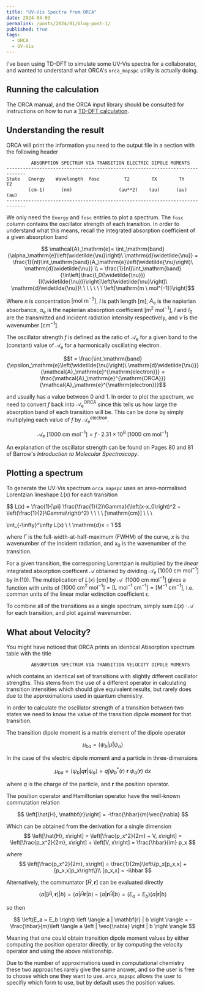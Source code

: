 ```yaml
---
title: "UV-Vis Spectra from ORCA"
date: 2024-04-03
permalink: /posts/2024/01/blog-post-1/
published: true
tags:
  - ORCA
  - UV-Vis
---
```


I've been using TD-DFT to simulate some UV-Vis spectra for a collaborator, and wanted to understand what ORCA's `orca_mapspc` utility is actually doing.

## Running the calculation

The ORCA manual, and the ORCA input library should be consulted for instructions on how to run a [TD-DFT calculation](https://sites.google.com/site/orcainputlibrary/excited-state-calculations/tddft).

## Understanding the result

ORCA will print the information you need to the output file in a section with the following header

```text
         ABSORPTION SPECTRUM VIA TRANSITION ELECTRIC DIPOLE MOMENTS
-----------------------------------------------------------------------------
State   Energy    Wavelength  fosc         T2        TX        TY        TZ
        (cm-1)      (nm)                 (au**2)    (au)      (au)      (au)
-----------------------------------------------------------------------------
```

We only need the `Energy` and `fosc` entries to plot a spectrum. The `fosc` column contains the oscillator strength of each transition. In order to understand what this means, recall the integrated absorption coefficient of a given absorption band

$$ \mathcal{A}_\mathrm{e}= \int_\mathrm{band}{\alpha_\mathrm{e}\left(\widetilde{\nu}\right)\ \mathrm{d}\widetilde{\nu}} = \frac{1}{nl}\int_\mathrm{band}{A_\mathrm{e}\left(\widetilde{\nu}\right)\ \mathrm{d}\widetilde{\nu}} \\ = \frac{1}{nl}\int_\mathrm{band}{\ln\left[\frac{I_0(\widetilde{\nu})}{I(\widetilde{\nu})}\right]\left(\widetilde{\nu}\right)\ \mathrm{d}\widetilde{\nu}}\ \ \ \ \ \ \ \left[\mathrm{m \ mol^{-1}}\right]$$

Where $n$ is concentration $[\mathrm{mol \ m^{-3}}]$, $l$ is path length $[\mathrm{m}]$, $A_\mathrm{e}$ is the napierian absorbance, $\alpha_\mathrm{e}$ is the napierian absorption coefficient $[\mathrm{m^2 \ mol^{-1}}]$, $I$ and $I_0$ are the transmitted and incident radiation intensity respectively, and $\widetilde{\nu}$ is the wavenumber $[\mathrm{cm}^{-1}]$.

The oscillator strength $f$ is defined as the ratio of $\mathcal{A}_{\mathrm{e}}$ for a given band to the (constant) value of $\mathcal{A}_{\mathrm{e}}$ for a harmonically oscillating electron.

$$f = \frac{\int_\mathrm{band}{\epsilon_\mathrm{e}\left(\widetilde{\nu}\right)\ \mathrm{d}\widetilde{\nu}}}{\mathcal{A}_\mathrm{e}^{\mathrm{electron}}} = \frac{\mathcal{A}_\mathrm{e}^{\mathrm{ORCA}}}{\mathcal{A}_\mathrm{e}^{\mathrm{electron}}}$$

and usually has a value between 0 and 1. In order to plot the spectrum, we need to convert $f$ back into $\mathcal{A}_\mathrm{e}^{\mathrm{ORCA}}$ since this tells us how large the absorption band of each transition will be. This can be done by simply multiplying each value of $f$ by $\mathcal{A}_\mathrm{e}^{\mathrm{electron}}$. 

$$\mathcal{A}_\mathrm{e} \ [\mathrm{1000 \ cm \ mol^{-1}}] = f \cdot 2.31\times 10^8 \ [\mathrm{1000 \ cm \ mol^{-1}}]$$

An explanation of the oscillator strength can be found on Pages 80 and 81 of Barrow's *Introduction to Molecular Spectroscopy*.

## Plotting a spectrum

To generate the UV-Vis spectrum `orca_mapspc` uses an area-normalised Lorentzian lineshape $L(x)$ for each transition

$$
L(x) = \frac{1}{\pi} \frac{\frac{1}{2}\Gamma}{\left(x-x_0\right)^2 + \left(\frac{1}{2}\Gamma\right)^2} \ \ \ \ [\mathrm{cm}] \\
\ \\

\int_{-\infty}^\infty L(x) \ \ \mathrm{d}x = 1
$$

where $\Gamma$ is the full-width-at-half-maximum (FWHM) of the curve, $x$ is the wavenumber of the incident radiation, and $x_0$ is the wavenumber of the transition.

For a given transition, the corresponing Lorentzian is multiplied by the *linear* integrated absorption coefficent $\mathcal{A}$ obtained by dividing $\mathcal{A}_\mathrm{e} \ [\mathrm{1000 \ cm \ mol^{-1}}]$ by $\ln(10)$. The multiplication of $L(x) \ [\mathrm{cm}]$ by $\mathcal{A} \ \ [\mathrm{1000 \ cm \ mol^{-1}}]$ gives a function with units of $[\mathrm{1000 \ cm^{2} \ mol^{-1}}] = [\mathrm{L \ mol^{-1} \ cm^{-1}}] = [\mathrm{M^{-1} \ cm^{-1}}]$, i.e. common units of the linear molar extinction coefficient $\epsilon$.

To combine all of the transitions as a single spectrum, simply sum $L(x) \cdot \mathcal{A}$ for each transition, and plot against wavenumber.

What about Velocity?
--------------------

You might have noticed that ORCA prints an identical Absorption spectrum table with the title

```text
         ABSORPTION SPECTRUM VIA TRANSITION VELOCITY DIPOLE MOMENTS
```

which contains an identical set of transitions with slightly different oscillator strengths. This stems from the use of a different operator in calculating transition intensities which should give equivalent results, but rarely does due to the approximations used in quantum chemistry.

In order to calculate the oscillator strength of a transition between two states we need to know the value of the transition dipole moment for that transition.

The transition dipole moment is a matrix element of the dipole operator

$$
\mu_{ba} = \langle \psi_b | \hat{\mu} | \psi_a \rangle
$$

In the case of the electric dipole moment and a particle in three-dimensions

$$
\mu_{ba} = \langle \psi_b | q\mathbf{r} | \psi_a \rangle = q\int \psi_b^*(r) \ \mathbf{r} \ \psi_a(\mathbf{r}) \ \mathrm{d}x
$$

where $q$ is the charge of the particle, and $\mathbf{r}$ the position operator.

The position operator and Hamiltonian operator have the well-known commutation relation

$$
\left[\hat{H}, \mathbf{r}\right] = -\frac{\hbar}{m}\vec{\nabla}
$$

Which can be obtained from the derivation for a single dimension
$$
\left[\hat{H}, x\right] = \left[\frac{p_x^2}{2m} + V, x\right] = \left[\frac{p_x^2}{2m}, x\right] + \left[V, x\right] = \frac{\hbar}{im} p_x
$$

where 
$$
\left[\frac{p_x^2}{2m}, x\right] = \frac{1}{2m}\left\{p_x[p_x,x] + [p_x,x]p_x\right\}\\
[p_x,x] = -i\hbar
$$

Alternatively, the communtator $\left[\hat{H}, \mathbf{r}\right]$ can be evaluated directly

$$
\left \langle a \left | \left[\hat{H}, \mathbf{r}\right] \right | b \right \rangle = \left \langle a \left | \hat{H} \mathbf{r} \right | b \right \rangle - \left \langle a \left | \mathbf{r} \hat{H} \right | b \right \rangle = \left(E_a = E_b \right) \left \langle a \left | \mathbf{r} \right | b \right \rangle
$$

so then

$$
\left(E_a = E_b \right) \left \langle a | \mathbf{r} | b \right \rangle = -\frac{\hbar}{m}\left \langle a \left | \vec{\nabla} \right | b \right \rangle
$$

Meaning that one could obtain transition dipole moment values by either computing the position operator directly, or by computing the velocity operator and using the above relationship.

Due to the number of approximations used in computational chemistry these two approaches rarely give the same answer, and so the user is free to choose which one they want to use. `orca_mapspc` allows the user to specifiy which form to use, but by default uses the position values.